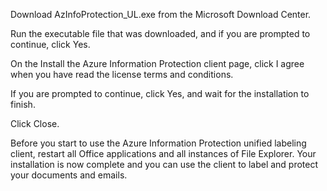 Download AzInfoProtection_UL.exe from the Microsoft Download Center.

Run the executable file that was downloaded, and if you are prompted to continue, click Yes.

On the Install the Azure Information Protection client page, click I agree when you have read the license terms and conditions.

If you are prompted to continue, click Yes, and wait for the installation to finish.

Click Close.

Before you start to use the Azure Information Protection unified labeling client, restart all Office applications and all instances of File Explorer. Your installation is now complete and you can use the client to label and protect your documents and emails.
